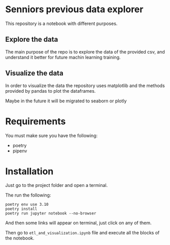 # Senniors previous data explorer

This repository is a notebook with different purposes.

## Explore the data

The main purpose of the repo is to explore the data of the
provided csv, and understand it better for future machin learning 
training.

## Visualize the data

In order to visualize the data the repository uses matplotlib
and the methods provided by pandas to plot the dataframes.

Maybe in the future it will be migrated to seaborn or plotly

# Requirements

You must make sure you have the following:

* poetry
* pipenv

# Installation

Just go to the project folder and open a terminal.

The run the following:

```shell
poetry env use 3.10
poetry install
poetry run jupyter notebook --no-browser
```

And then some links will appear on terminal, just click on any of them.

Then go to `etl_and_visualization.ipynb` file and execute all the blocks of the notebook.
